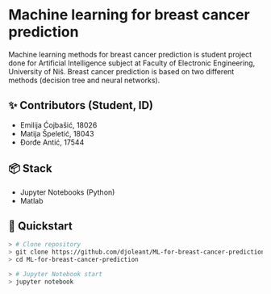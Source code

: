 # Machine learning for breast cancer prediction

Machine learning methods for breast cancer prediction is student project done for Artificial Intelligence subject at Faculty of Electronic Engineering, University of Niš. Breast cancer prediction is based on two different methods (decision tree and neural networks).

## ✨ Contributors (Student, ID)
- Emilija Ćojbašić, 18026 </br>
- Matija Špeletić, 18043 </br>
- Đorđe Antić, 17544 </br>


## 📦 Stack
- Jupyter Notebooks (Python)
- Matlab

## 🚀 Quickstart
```bash
> # Clone repository
> git clone https://github.com/djoleant/ML-for-breast-cancer-prediction.git
> cd ML-for-breast-cancer-prediction

> # Jupyter Notebook start
> jupyter notebook
```

